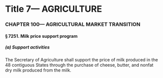 
# Title 7— AGRICULTURE
### CHAPTER 100— AGRICULTURAL MARKET TRANSITION
#### § 7251. Milk price support program
##### (a) Support activities

The Secretary of Agriculture shall support the price of milk produced in the 48 contiguous States through the purchase of cheese, butter, and nonfat dry milk produced from the milk.
